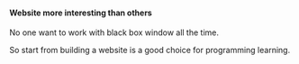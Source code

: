 #### Website more interesting than others

No one want to work with black box window all the time.

So start from building a website is a good choice for programming learning.
